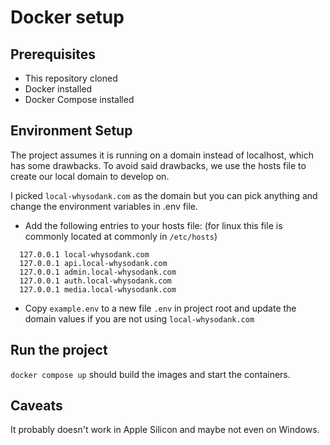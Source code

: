 # Docker setup

## Prerequisites

- This repository cloned
- Docker installed
- Docker Compose installed

## Environment Setup

The project assumes it is running on a domain instead of localhost, which has some drawbacks.
To avoid said drawbacks, we use the hosts file to create our local domain to develop on.

I picked `local-whysodank.com` as the domain but you can pick anything and change the environment variables in .env file.

- Add the following entries to your hosts file: (for linux this file is commonly located at commonly in `/etc/hosts`)

```hosts
  127.0.0.1 local-whysodank.com
  127.0.0.1 api.local-whysodank.com
  127.0.0.1 admin.local-whysodank.com
  127.0.0.1 auth.local-whysodank.com
  127.0.0.1 media.local-whysodank.com
```

- Copy `example.env` to a new file `.env` in project root and update the domain values if you are not using `local-whysodank.com`

## Run the project

`docker compose up` should build the images and start the containers.

## Caveats

It probably doesn't work in Apple Silicon and maybe not even on Windows.
